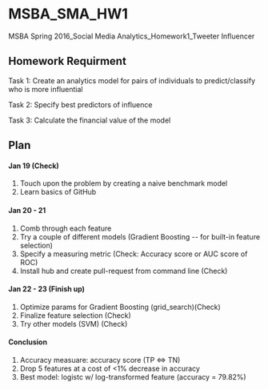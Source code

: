 # MSBA_SMA_HW1
MSBA Spring 2016_Social Media Analytics_Homework1_Tweeter Influencer

## Homework Requirment
Task 1:
Create an analytics model for pairs of individuals to predict/classify who is more influential

Task 2:
Specify best predictors of influence

Task 3:
Calculate the financial value of the model


## Plan
#### Jan 19 (Check)
1. Touch upon the problem by creating a naive benchmark model
2. Learn basics of GitHub

#### Jan 20 - 21
1. Comb through each feature
2. Try a couple of different models (Gradient Boosting -- for built-in feature selection)
3. Specify a measuring metric (Check: Accuracy score or AUC score of ROC)
4. Install hub and create pull-request from command line (Check)

#### Jan 22 - 23 (Finish up)
1. Optimize params for Gradient Boosting (grid_search)(Check)
2. Finalize feature selection (Check)
3. Try other models (SVM) (Check)

#### Conclusion
1. Accuracy measuare: accuracy score (TP <=> TN)
2. Drop 5 features at a cost of <1% decrease in accuracy
2. Best model: logistc w/ log-transformed feature (accuracy = 79.82%)
